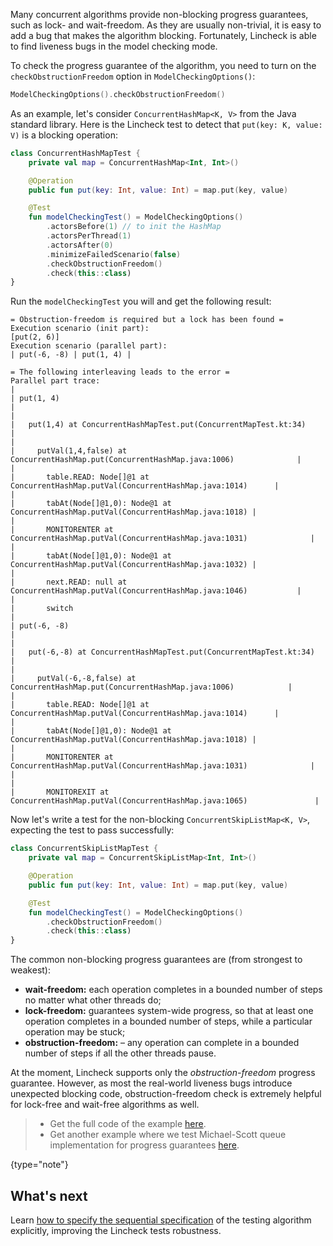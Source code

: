 [//]: # (title: Progress guarantees)
Many concurrent algorithms provide non-blocking progress guarantees, such as lock- and wait-freedom.
As they are usually non-trivial, it is easy to add a bug that makes the algorithm blocking. 
Fortunately, Lincheck is able to find liveness bugs in the model checking mode.

To check the progress guarantee of the algorithm, you need to turn on the `checkObstructionFreedom`
option in `ModelCheckingOptions()`:

```kotlin
ModelCheckingOptions().checkObstructionFreedom()
```

As an example, let's consider `ConcurrentHashMap<K, V>` from the Java standard library.
Here is the Lincheck test to detect that `put(key: K, value: V)` is a blocking operation:

```kotlin
class ConcurrentHashMapTest {
    private val map = ConcurrentHashMap<Int, Int>()

    @Operation
    public fun put(key: Int, value: Int) = map.put(key, value)

    @Test
    fun modelCheckingTest() = ModelCheckingOptions()
        .actorsBefore(1) // to init the HashMap
        .actorsPerThread(1)
        .actorsAfter(0)
        .minimizeFailedScenario(false)
        .checkObstructionFreedom()
        .check(this::class)
}
```

Run the `modelCheckingTest` you will and get the following result:

```text
= Obstruction-freedom is required but a lock has been found =
Execution scenario (init part):
[put(2, 6)]
Execution scenario (parallel part):
| put(-6, -8) | put(1, 4) |

= The following interleaving leads to the error =
Parallel part trace:
|                                                                                          | put(1, 4)                                                                                |
|                                                                                          |   put(1,4) at ConcurrentHashMapTest.put(ConcurrentMapTest.kt:34)                         |
|                                                                                          |     putVal(1,4,false) at ConcurrentHashMap.put(ConcurrentHashMap.java:1006)              |
|                                                                                          |       table.READ: Node[]@1 at ConcurrentHashMap.putVal(ConcurrentHashMap.java:1014)      |
|                                                                                          |       tabAt(Node[]@1,0): Node@1 at ConcurrentHashMap.putVal(ConcurrentHashMap.java:1018) |
|                                                                                          |       MONITORENTER at ConcurrentHashMap.putVal(ConcurrentHashMap.java:1031)              |
|                                                                                          |       tabAt(Node[]@1,0): Node@1 at ConcurrentHashMap.putVal(ConcurrentHashMap.java:1032) |
|                                                                                          |       next.READ: null at ConcurrentHashMap.putVal(ConcurrentHashMap.java:1046)           |
|                                                                                          |       switch                                                                             |
| put(-6, -8)                                                                              |                                                                                          |
|   put(-6,-8) at ConcurrentHashMapTest.put(ConcurrentMapTest.kt:34)                       |                                                                                          |
|     putVal(-6,-8,false) at ConcurrentHashMap.put(ConcurrentHashMap.java:1006)            |                                                                                          |
|       table.READ: Node[]@1 at ConcurrentHashMap.putVal(ConcurrentHashMap.java:1014)      |                                                                                          |
|       tabAt(Node[]@1,0): Node@1 at ConcurrentHashMap.putVal(ConcurrentHashMap.java:1018) |                                                                                          |
|       MONITORENTER at ConcurrentHashMap.putVal(ConcurrentHashMap.java:1031)              |                                                                                          |
|                                                                                          |       MONITOREXIT at ConcurrentHashMap.putVal(ConcurrentHashMap.java:1065)               |

```

Now let's write a test for the non-blocking `ConcurrentSkipListMap<K, V>`, expecting the test to pass successfully:

```kotlin
class ConcurrentSkipListMapTest {
    private val map = ConcurrentSkipListMap<Int, Int>()

    @Operation
    public fun put(key: Int, value: Int) = map.put(key, value)

    @Test
    fun modelCheckingTest() = ModelCheckingOptions()
        .checkObstructionFreedom()
        .check(this::class)
}
```

The common non-blocking progress guarantees are (from strongest to weakest):

* **wait-freedom:** each operation completes in a bounded number of steps no matter what other threads do;
* **lock-freedom:** guarantees system-wide progress, so that at least one operation completes in a bounded number of steps, 
                    while a particular operation may be stuck;
* **obstruction-freedom:** – any operation can complete in a bounded number of steps if all the other threads pause.

At the moment, Lincheck supports only the _obstruction-freedom_ progress guarantee.
However, as most the real-world liveness bugs introduce unexpected blocking code,
obstruction-freedom check is extremely helpful for lock-free and wait-free algorithms as well.

> * Get the full code of the example [here](https://github.com/Kotlin/kotlinx-lincheck/blob/guide/src/jvm/test/org/jetbrains/kotlinx/lincheck/test/guide/ConcurrentMapTest.kt).
> * Get another example where we test Michael-Scott queue implementation for progress guarantees [here](https://github.com/Kotlin/kotlinx-lincheck/blob/guide/src/jvm/test/org/jetbrains/kotlinx/lincheck/test/guide/ObstructionFreedomViolationTest.kt).
>
{type="note"}

## What's next

Learn [how to specify the sequential specification](sequential_specification.md) 
of the testing algorithm explicitly, improving the Lincheck tests robustness.
